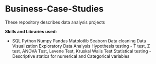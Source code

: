 # Business-Case-Studies
These repository describes data analysis projects

**Skills and Libraries used:**
* SQL 
Python
Numpy
Pandas
Matplotlib
Seaborn 
Data cleaning
Data Visualization
Exploratory Data Analysis
Hypothesis testing - T test, Z test, ANOVA Test, Levene Test, Kruskal Walis Test
Statistical testing - Descriptive statics for numerical and Categorical variables
